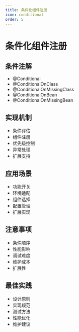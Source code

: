 ```yaml
---
title: 条件化组件注册
icon: conditional
order: 5
---
```


# 条件化组件注册

## 条件注解
- @Conditional
- @ConditionalOnClass
- @ConditionalOnMissingClass
- @ConditionalOnBean
- @ConditionalOnMissingBean

## 实现机制
- 条件评估
- 组件注册
- 优先级控制
- 异常处理
- 扩展支持

## 应用场景
- 功能开关
- 环境适配
- 组件选择
- 配置管理
- 扩展实现

## 注意事项
- 条件顺序
- 性能影响
- 调试难度
- 维护成本
- 扩展性

## 最佳实践
- 设计原则
- 实现规范
- 测试方法
- 性能优化
- 维护建议
